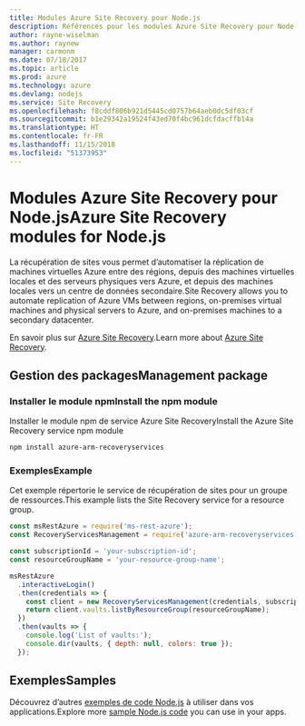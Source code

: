 ```yaml
---
title: Modules Azure Site Recovery pour Node.js
description: Références pour les modules Azure Site Recovery pour Node.js
author: rayne-wiselman
ms.author: raynew
manager: carmonm
ms.date: 07/18/2017
ms.topic: article
ms.prod: azure
ms.technology: azure
ms.devlang: nodejs
ms.service: Site Recovery
ms.openlocfilehash: f8cddf806b921d5445cd0757b64aeb0dc5df03cf
ms.sourcegitcommit: b1e29342a19524f43ed70f4bc961dcfdacffb14a
ms.translationtype: HT
ms.contentlocale: fr-FR
ms.lasthandoff: 11/15/2018
ms.locfileid: "51373953"
---
```

# <a name="azure-site-recovery-modules-for-nodejs"></a><span data-ttu-id="be414-103">Modules Azure Site Recovery pour Node.js</span><span class="sxs-lookup"><span data-stu-id="be414-103">Azure Site Recovery modules for Node.js</span></span>

<span data-ttu-id="be414-104">La récupération de sites vous permet d’automatiser la réplication de machines virtuelles Azure entre des régions, depuis des machines virtuelles locales et des serveurs physiques vers Azure, et depuis des machines locales vers un centre de données secondaire.</span><span class="sxs-lookup"><span data-stu-id="be414-104">Site Recovery allows you to automate replication of Azure VMs between regions, on-premises virtual machines and physical servers to Azure, and on-premises machines to a secondary datacenter.</span></span>

<span data-ttu-id="be414-105">En savoir plus sur [Azure Site Recovery](https://docs.microsoft.com/azure/site-recovery/site-recovery-overview).</span><span class="sxs-lookup"><span data-stu-id="be414-105">Learn more about [Azure Site Recovery](https://docs.microsoft.com/azure/site-recovery/site-recovery-overview).</span></span>

## <a name="management-package"></a><span data-ttu-id="be414-106">Gestion des packages</span><span class="sxs-lookup"><span data-stu-id="be414-106">Management package</span></span>

### <a name="install-the-npm-module"></a><span data-ttu-id="be414-107">Installer le module npm</span><span class="sxs-lookup"><span data-stu-id="be414-107">Install the npm module</span></span>

<span data-ttu-id="be414-108">Installer le module npm de service Azure Site Recovery</span><span class="sxs-lookup"><span data-stu-id="be414-108">Install the Azure Site Recovery service npm module</span></span>

```bash
npm install azure-arm-recoveryservices
```

### <a name="example"></a><span data-ttu-id="be414-109">Exemples</span><span class="sxs-lookup"><span data-stu-id="be414-109">Example</span></span>

<span data-ttu-id="be414-110">Cet exemple répertorie le service de récupération de sites pour un groupe de ressources.</span><span class="sxs-lookup"><span data-stu-id="be414-110">This example lists the Site Recovery service for a resource group.</span></span>

```javascript
const msRestAzure = require('ms-rest-azure');
const RecoveryServicesManagement = require('azure-arm-recoveryservices');

const subscriptionId = 'your-subscription-id';
const resourceGroupName = 'your-resource-group-name';

msRestAzure
  .interactiveLogin()
  .then(credentials => {
    const client = new RecoveryServicesManagement(credentials, subscriptionId);
    return client.vaults.listByResourceGroup(resourceGroupName);
  })
  .then(vaults => {
    console.log('List of vaults:');
    console.dir(vaults, { depth: null, colors: true });
  });
```

## <a name="samples"></a><span data-ttu-id="be414-111">Exemples</span><span class="sxs-lookup"><span data-stu-id="be414-111">Samples</span></span>

<span data-ttu-id="be414-112">Découvrez d’autres [exemples de code Node.js](https://azure.microsoft.com/resources/samples/?platform=nodejs) à utiliser dans vos applications.</span><span class="sxs-lookup"><span data-stu-id="be414-112">Explore more [sample Node.js code](https://azure.microsoft.com/resources/samples/?platform=nodejs) you can use in your apps.</span></span>
